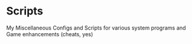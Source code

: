 # Scripts
My Miscellaneous Configs and Scripts for various system programs and Game enhancements (cheats, yes)
